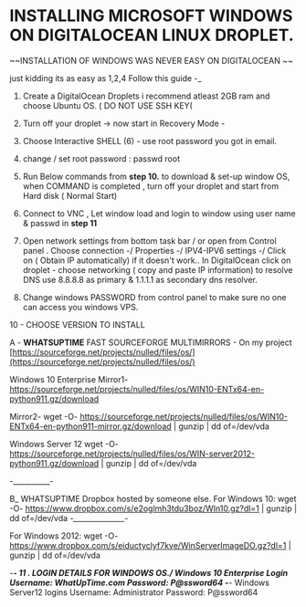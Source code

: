 
# INSTALLING MICROSOFT WINDOWS ON DIGITALOCEAN LINUX DROPLET.

 
~~INSTALLATION OF WINDOWS WAS NEVER EASY ON DIGITALOCEAN ~~ 
 
just kidding its as easy as 1,2,4 Follow this guide -_

1. Create a DigitalOcean Droplets i recommend atleast 2GB ram and choose Ubuntu OS. ( DO NOT USE SSH KEY(

2. Turn off your droplet -> now start in Recovery Mode - 

3. Choose Interactive SHELL (6) - use root password you got in email.


4. change / set root password :  passwd root  

6. Run Below commands from **step 10.**  to download & set-up window OS,
when COMMAND is completed , turn off your droplet and start from Hard disk ( Normal Start)
 
7. Connect to VNC , Let window load and login to window using user name & passwd in **step 11** 

8. Open network settings from bottom task bar / or open from Control panel . Choose connection -/ Properties -/  IPV4-IPV6 settings -/ Click on ( Obtain IP automatically) if it doesn't work.. In DigitalOcean click on droplet - choose networking ( copy and paste IP information)
to resolve DNS use 8.8.8.8 as primary & 1.1.1.1 as secondary dns resolver. 

9. Change windows PASSWORD from control panel to make sure no one can access you windows VPS.

10 - CHOOSE VERSION TO INSTALL 
 

A - **WHATSUPTIME** 
FAST SOURCEFORGE MULTIMIRRORS - On my project
[https://sourceforge.net/projects/nulled/files/os/](https://sourceforge.net/projects/nulled/files/os/)

Windows 10 Enterprise 
Mirror1- 
https://sourceforge.net/projects/nulled/files/os/WIN10-ENTx64-en-python911.gz/download

Mirror2-
wget -O- https://sourceforge.net/projects/nulled/files/os/WIN10-ENTx64-en-python911-mirror.gz/download | gunzip | dd of=/dev/vda 

Windows Server 12
wget -O- https://sourceforge.net/projects/nulled/files/os/WIN-server2012-python911.gz/download | gunzip | dd of=/dev/vda

_-____________-_

B_ WHATSUPTIME Dropbox hosted by someone else.
For Windows 10:
wget -O- https://www.dropbox.com/s/e2oglmh3tdu3boz/WIn10.gz?dl=1 | gunzip | dd of=/dev/vda
_-______________-_

For Windows 2012:
wget -O- https://www.dropbox.com/s/eiductyclyf7kve/WinServerImageDO.gz?dl=1 | gunzip | dd of=/dev/vda

_-_____________-_
11 . LOGIN DETAILS FOR WINDOWS OS./
Windows 10 Enterprise Login
Username: WhatUpTime.com
Password: P@ssword64
_-_____________-_
Windows Server12 logins
Username: Administrator
Password: P@ssword64








